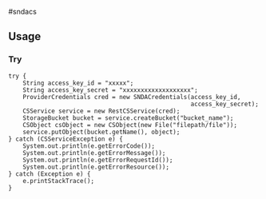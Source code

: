 #sndacs

## Usage

### Try

    try {
        String access_key_id = "xxxxx";
        String access_key_secret = "xxxxxxxxxxxxxxxxxxx";
        ProviderCredentials cred = new SNDACredentials(access_key_id, 
                                                       access_key_secret);
        CSService service = new RestCSService(cred);
        StorageBucket bucket = service.createBucket("bucket_name");
        CSObject csObject = new CSObject(new File("filepath/file"));
        service.putObject(bucket.getName(), object);
    } catch (CSServiceException e) {
        System.out.println(e.getErrorCode());
        System.out.println(e.getErrorMessage());
        System.out.println(e.getErrorRequestId());
        System.out.println(e.getErrorResource());
    } catch (Exception e) {
        e.printStackTrace();
    }
